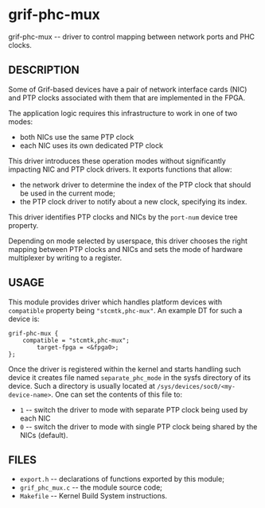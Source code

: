 grif-phc-mux
===========

grif-phc-mux -- driver to control mapping between network ports and PHC clocks.

DESCRIPTION
-----------

Some of Grif-based devices have a pair of network interface cards
(NIC) and PTP clocks associated with them that are implemented in the FPGA.

The application logic requires this infrastructure to work in one of two modes:

* both NICs use the same PTP clock
* each NIC uses its own dedicated PTP clock

This driver introduces these operation modes without significantly impacting NIC
and PTP clock drivers. It exports functions that allow:

* the network driver to determine the index of the PTP clock that should be used
    in the current mode;
* the PTP clock driver to notify about a new clock, specifying its index.

This driver identifies PTP clocks and NICs by the `port-num` device tree
property.

Depending on mode selected by userspace, this driver chooses the right mapping
between PTP clocks and NICs and sets the mode of hardware multiplexer by
writing to a register.

USAGE
-----

This module provides driver which handles platform devices with `compatible`
property being `"stcmtk,phc-mux"`. An example DT for such a device is:

```dts
grif-phc-mux {
	compatible = "stcmtk,phc-mux";
        target-fpga = <&fpga0>;
};
```

Once the driver is registered within the kernel and starts handling such device
it creates file named `separate_phc_mode` in the sysfs directory of its device.
Such a directory is usually located at `/sys/devices/soc0/<my-device-name>`.
One can set the contents of this file to:

* `1` -- switch the driver to mode with separate PTP clock being used by each NIC
* `0` -- switch the driver to mode with single PTP clock being shared by the NICs (default).

FILES
-----

* `export.h` -- declarations of functions exported by this module;
* `grif_phc_mux.c` -- the module source code;
* `Makefile` -- Kernel Build System instructions.
